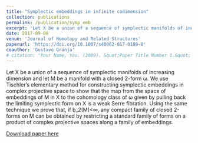 ```yaml
---
title: "Symplectic embeddings in infinite codimension"
collection: publications
permalink: /publication/symp_emb
excerpt: 'Let X be a union of a sequence of symplectic manifolds of increasing dimension and let M be a manifold with a closed 2-form ω. We use Tischler’s elementary method for constructing symplectic embeddings in complex projective space to show that the map from the space of embeddings of M in X to the cohomology class of ω given by pulling back the limiting symplectic form on X is a weak Serre fibration. Using the same technique we prove that, if b2(M)<∞, any compact family of closed 2-forms on M can be obtained by restricting a standard family of forms on a product of complex projective spaces along a family of embeddings.'
date: 2017-09-08
venue: 'Journal of Homotopy and Related Structures'
paperurl: 'https://doi.org/10.1007/s40062-017-0189-8'
coauthor: 'Gustavo Granja'
# citation: 'Your Name, You. (2009). &quot;Paper Title Number 1.&quot; <i>Journal 1</i>. 1(1).'
---
```

Let X be a union of a sequence of symplectic manifolds of increasing dimension and let M be a manifold with a closed 2-form ω. We use Tischler’s elementary method for constructing symplectic embeddings in complex projective space to show that the map from the space of embeddings of M in X to the cohomology class of ω given by pulling back the limiting symplectic form on X is a weak Serre fibration. Using the same technique we prove that, if b_2(M)<∞, any compact family of closed 2-forms on M can be obtained by restricting a standard family of forms on a product of complex projective spaces along a family of embeddings.

[Download paper here](https://doi.org/10.1007/s40062-017-0189-8)
